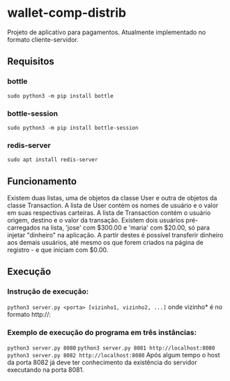 # wallet-comp-distrib
Projeto de aplicativo para pagamentos.
Atualmente implementado no formato cliente-servidor.

## Requisitos
### bottle
```sudo python3 -m pip install bottle```
### bottle-session
```sudo python3 -m pip install bottle-session```
### redis-server
```sudo apt install redis-server```
## Funcionamento
Existem duas listas, uma de objetos da classe User e outra de objetos da classe Transaction.
A lista de User contém os nomes de usuário e o valor em suas respectivas carteiras.
A lista de Transaction contém o usuário origem, destino e o valor da transação.
Existem dois usuários pré-carregados na lista, 'jose' com $300.00 e 'maria' com $20.00, só para injetar "dinheiro" na aplicação. A partir destes é possível transferir dinheiro aos demais usuários, até mesmo os que forem criados na página de registro - e que iniciam com $0.00.

## Execução
### Instrução de execução:
```python3 server.py <porta> [vizinho1, vizinho2, ...]```
onde vizinho* é no formato http://<host>:<porta>
  
### Exemplo de execução do programa em três instâncias:
```python3 server.py 8080```
```python3 server.py 8081 http://localhost:8080```
```python3 server.py 8082 http://localhost:8080```
Após algum tempo o host da porta 8082 já deve ter conhecimento da existência do servidor executando na porta 8081.
